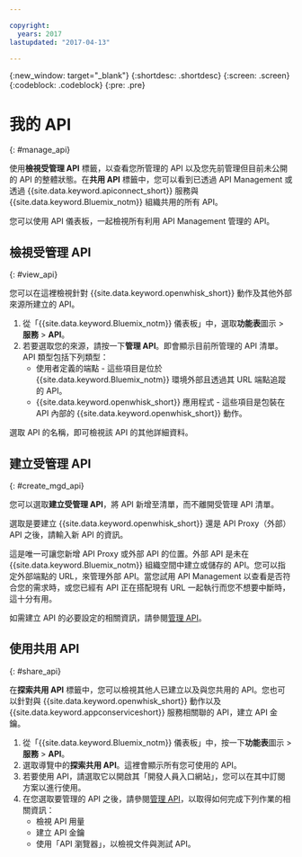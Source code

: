 ```yaml
---

copyright:
  years: 2017
lastupdated: "2017-04-13"

---
```



{:new_window: target="_blank"}
{:shortdesc: .shortdesc}
{:screen: .screen}
{:codeblock: .codeblock}
{:pre: .pre}

# 我的 API
{: #manage_api}

使用**檢視受管理 API** 標籤，以查看您所管理的 API 以及您先前管理但目前未公開的 API 的整體狀態。在**共用 API** 標籤中，您可以看到已透過 API Management 或透過 {{site.data.keyword.apiconnect_short}} 服務與 {{site.data.keyword.Bluemix_notm}} 組織共用的所有 API。

您可以使用 API 儀表板，一起檢視所有利用 API Management 管理的 API。 

## 檢視受管理 API
{: #view_api}

您可以在這裡檢視針對 {{site.data.keyword.openwhisk_short}} 動作及其他外部來源所建立的 API。

1. 從「{{site.data.keyword.Bluemix_notm}} 儀表板」中，選取**功能表**圖示 > **服務** > **API**。
2. 若要選取您的來源，請按一下**管理 API**。即會顯示目前所管理的 API 清單。API 類型包括下列類型：
    * 使用者定義的端點 - 這些項目是位於 {{site.data.keyword.Bluemix_notm}} 環境外部且透過其 URL 端點追蹤的 API。 
    * {{site.data.keyword.openwhisk_short}} 應用程式 - 這些項目是包裝在 API 內部的 {{site.data.keyword.openwhisk_short}} 動作。

選取 API 的名稱，即可檢視該 API 的其他詳細資料。

## 建立受管理 API
{: #create_mgd_api}

您可以選取**建立受管理 API**，將 API 新增至清單，而不離開受管理 API 清單。

選取是要建立 {{site.data.keyword.openwhisk_short}} 還是 API Proxy（外部）API 之後，請輸入新 API 的資訊。  

這是唯一可讓您新增 API Proxy 或外部 API 的位置。外部 API 是未在 {{site.data.keyword.Bluemix_notm}} 組織空間中建立或儲存的 API。您可以指定外部端點的 URL，來管理外部 API。當您試用 API Management 以查看是否符合您的需求時，或您已經有 API 正在搭配現有 URL 一起執行而您不想要中斷時，這十分有用。 

如需建立 API 的必要設定的相關資訊，請參閱[管理 API](manage_apis.html)。

## 使用共用 API
{: #share_api}

在**探索共用 API** 標籤中，您可以檢視其他人已建立以及與您共用的 API。您也可以針對與 {{site.data.keyword.openwhisk_short}} 動作以及 {{site.data.keyword.appconserviceshort}} 服務相關聯的 API，建立 API 金鑰。

1. 從「{{site.data.keyword.Bluemix_notm}} 儀表板」中，按一下**功能表**圖示 > **服務** > **API**。
2. 選取導覽中的**探索共用 API**。這裡會顯示所有您可使用的 API。
3. 若要使用 API，請選取它以開啟其「開發人員入口網站」，您可以在其中訂閱方案以進行使用。 
4. 在您選取要管理的 API 之後，請參閱[管理 API](manage_apis.html)，以取得如何完成下列作業的相關資訊： 
    * 檢視 API 用量
    * 建立 API 金鑰
    * 使用「API 瀏覽器」，以檢視文件與測試 API。

